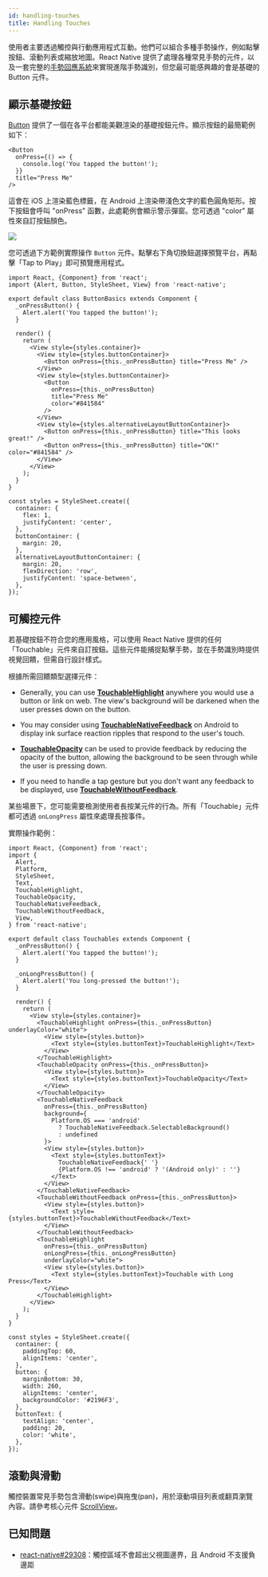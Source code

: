 ```yaml
---
id: handling-touches
title: Handling Touches
---
```


使用者主要透過觸控與行動應用程式互動。他們可以組合多種手勢操作，例如點擊按鈕、滾動列表或縮放地圖。React Native 提供了處理各種常見手勢的元件，以及一套完整的[手勢回應系統](gesture-responder-system.md)來實現進階手勢識別，但您最可能感興趣的會是基礎的 Button 元件。

## 顯示基礎按鈕

[Button](button.md) 提供了一個在各平台都能美觀渲染的基礎按鈕元件。顯示按鈕的最簡範例如下：

```tsx
<Button
  onPress={() => {
    console.log('You tapped the button!');
  }}
  title="Press Me"
/>
```

這會在 iOS 上渲染藍色標籤，在 Android 上渲染帶淺色文字的藍色圓角矩形。按下按鈕會呼叫 "onPress" 函數，此處範例會顯示警示彈窗。您可透過 "color" 屬性來自訂按鈕顏色。

![](/docs/assets/Button.png)

您可透過下方範例實際操作 `Button` 元件。點擊右下角切換鈕選擇預覽平台，再點擊「Tap to Play」即可預覽應用程式。

```SnackPlayer name=Button%20Basics
import React, {Component} from 'react';
import {Alert, Button, StyleSheet, View} from 'react-native';

export default class ButtonBasics extends Component {
  _onPressButton() {
    Alert.alert('You tapped the button!');
  }

  render() {
    return (
      <View style={styles.container}>
        <View style={styles.buttonContainer}>
          <Button onPress={this._onPressButton} title="Press Me" />
        </View>
        <View style={styles.buttonContainer}>
          <Button
            onPress={this._onPressButton}
            title="Press Me"
            color="#841584"
          />
        </View>
        <View style={styles.alternativeLayoutButtonContainer}>
          <Button onPress={this._onPressButton} title="This looks great!" />
          <Button onPress={this._onPressButton} title="OK!" color="#841584" />
        </View>
      </View>
    );
  }
}

const styles = StyleSheet.create({
  container: {
    flex: 1,
    justifyContent: 'center',
  },
  buttonContainer: {
    margin: 20,
  },
  alternativeLayoutButtonContainer: {
    margin: 20,
    flexDirection: 'row',
    justifyContent: 'space-between',
  },
});
```

## 可觸控元件

若基礎按鈕不符合您的應用風格，可以使用 React Native 提供的任何「Touchable」元件來自訂按鈕。這些元件能捕捉點擊手勢，並在手勢識別時提供視覺回饋，但需自行設計樣式。

根據所需回饋類型選擇元件：

- Generally, you can use [**TouchableHighlight**](touchablehighlight.md) anywhere you would use a button or link on web. The view's background will be darkened when the user presses down on the button.

- You may consider using [**TouchableNativeFeedback**](touchablenativefeedback.md) on Android to display ink surface reaction ripples that respond to the user's touch.

- [**TouchableOpacity**](touchableopacity.md) can be used to provide feedback by reducing the opacity of the button, allowing the background to be seen through while the user is pressing down.

- If you need to handle a tap gesture but you don't want any feedback to be displayed, use [**TouchableWithoutFeedback**](touchablewithoutfeedback.md).

某些場景下，您可能需要檢測使用者長按某元件的行為。所有「Touchable」元件都可透過 `onLongPress` 屬性來處理長按事件。

實際操作範例：

```SnackPlayer name=Touchables
import React, {Component} from 'react';
import {
  Alert,
  Platform,
  StyleSheet,
  Text,
  TouchableHighlight,
  TouchableOpacity,
  TouchableNativeFeedback,
  TouchableWithoutFeedback,
  View,
} from 'react-native';

export default class Touchables extends Component {
  _onPressButton() {
    Alert.alert('You tapped the button!');
  }

  _onLongPressButton() {
    Alert.alert('You long-pressed the button!');
  }

  render() {
    return (
      <View style={styles.container}>
        <TouchableHighlight onPress={this._onPressButton} underlayColor="white">
          <View style={styles.button}>
            <Text style={styles.buttonText}>TouchableHighlight</Text>
          </View>
        </TouchableHighlight>
        <TouchableOpacity onPress={this._onPressButton}>
          <View style={styles.button}>
            <Text style={styles.buttonText}>TouchableOpacity</Text>
          </View>
        </TouchableOpacity>
        <TouchableNativeFeedback
          onPress={this._onPressButton}
          background={
            Platform.OS === 'android'
              ? TouchableNativeFeedback.SelectableBackground()
              : undefined
          }>
          <View style={styles.button}>
            <Text style={styles.buttonText}>
              TouchableNativeFeedback{' '}
              {Platform.OS !== 'android' ? '(Android only)' : ''}
            </Text>
          </View>
        </TouchableNativeFeedback>
        <TouchableWithoutFeedback onPress={this._onPressButton}>
          <View style={styles.button}>
            <Text style={styles.buttonText}>TouchableWithoutFeedback</Text>
          </View>
        </TouchableWithoutFeedback>
        <TouchableHighlight
          onPress={this._onPressButton}
          onLongPress={this._onLongPressButton}
          underlayColor="white">
          <View style={styles.button}>
            <Text style={styles.buttonText}>Touchable with Long Press</Text>
          </View>
        </TouchableHighlight>
      </View>
    );
  }
}

const styles = StyleSheet.create({
  container: {
    paddingTop: 60,
    alignItems: 'center',
  },
  button: {
    marginBottom: 30,
    width: 260,
    alignItems: 'center',
    backgroundColor: '#2196F3',
  },
  buttonText: {
    textAlign: 'center',
    padding: 20,
    color: 'white',
  },
});
```

## 滾動與滑動

觸控裝置常見手勢包含滑動(swipe)與拖曳(pan)，用於滾動項目列表或翻頁瀏覽內容。請參考核心元件 [ScrollView](scrollview.md)。

## 已知問題

- [react-native#29308](https://github.com/facebook/react-native/issues/29308#issuecomment-792864162)：觸控區域不會超出父視圖邊界，且 Android 不支援負邊距